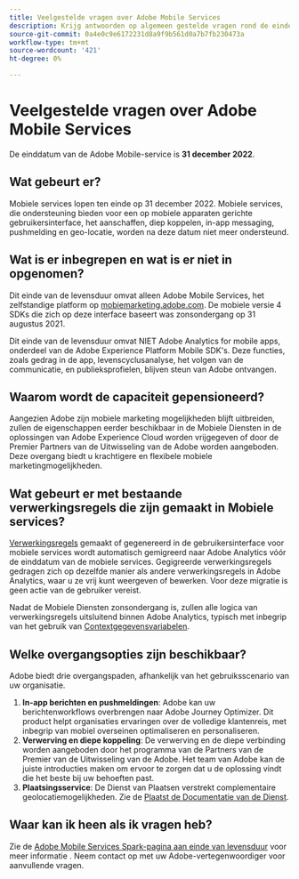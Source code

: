 ```yaml
---
title: Veelgestelde vragen over Adobe Mobile Services
description: Krijg antwoorden op algemeen gestelde vragen rond de eindedagaankondiging voor de Mobiele Diensten van Adobe.
source-git-commit: 0a4e0c9e6172231d8a9f9b561d0a7b7fb230473a
workflow-type: tm+mt
source-wordcount: '421'
ht-degree: 0%

---
```


# Veelgestelde vragen over Adobe Mobile Services

De einddatum van de Adobe Mobile-service is **31 december 2022**.

## Wat gebeurt er?

Mobiele services lopen ten einde op 31 december 2022. Mobiele services, die ondersteuning bieden voor een op mobiele apparaten gerichte gebruikersinterface, het aanschaffen, diep koppelen, in-app messaging, pushmelding en geo-locatie, worden na deze datum niet meer ondersteund.

## Wat is er inbegrepen en wat is er niet in opgenomen?

Dit einde van de levensduur omvat alleen Adobe Mobile Services, het zelfstandige platform op [mobiemarketing.adobe.com](https://mobilemarketing.adobe.com). De mobiele versie 4 SDKs die zich op deze interface baseert was zonsondergang op 31 augustus 2021.

Dit einde van de levensduur omvat NIET Adobe Analytics for mobile apps, onderdeel van de Adobe Experience Platform Mobile SDK&#39;s. Deze functies, zoals gedrag in de app, levenscyclusanalyse, het volgen van de communicatie, en publieksprofielen, blijven steun van Adobe ontvangen.

## Waarom wordt de capaciteit gepensioneerd?

Aangezien Adobe zijn mobiele marketing mogelijkheden blijft uitbreiden, zullen de eigenschappen eerder beschikbaar in de Mobiele Diensten in de oplossingen van Adobe Experience Cloud worden vrijgegeven of door de Premier Partners van de Uitwisseling van de Adobe worden aangeboden. Deze overgang biedt u krachtigere en flexibele mobiele marketingmogelijkheden.

## Wat gebeurt er met bestaande verwerkingsregels die zijn gemaakt in Mobiele services?

[Verwerkingsregels](https://experienceleague.adobe.com/docs/analytics/admin/admin-tools/processing-rules/processing-rules.html) gemaakt of gegenereerd in de gebruikersinterface voor mobiele services wordt automatisch gemigreerd naar Adobe Analytics vóór de einddatum van de mobiele services. Gegigreerde verwerkingsregels gedragen zich op dezelfde manier als andere verwerkingsregels in Adobe Analytics, waar u ze vrij kunt weergeven of bewerken. Voor deze migratie is geen actie van de gebruiker vereist.

Nadat de Mobiele Diensten zonsondergang is, zullen alle logica van verwerkingsregels uitsluitend binnen Adobe Analytics, typisch met inbegrip van het gebruik van [Contextgegevensvariabelen](https://experienceleague.adobe.com/docs/analytics/implementation/vars/page-vars/contextdata.html).

## Welke overgangsopties zijn beschikbaar?

Adobe biedt drie overgangspaden, afhankelijk van het gebruiksscenario van uw organisatie.

1. **In-app berichten en pushmeldingen**: Adobe kan uw berichtenworkflows overbrengen naar Adobe Journey Optimizer. Dit product helpt organisaties ervaringen over de volledige klantenreis, met inbegrip van mobiel overseinen optimaliseren en personaliseren.
1. **Verwerving en diepe koppeling**: De verwerving en de diepe verbinding worden aangeboden door het programma van de Partners van de Premier van de Uitwisseling van de Adobe. Het team van Adobe kan de juiste introducties maken om ervoor te zorgen dat u de oplossing vindt die het beste bij uw behoeften past.
1. **Plaatsingsservice**: De Dienst van Plaatsen verstrekt complementaire geolocatiemogelijkheden. Zie de [Plaatst de Documentatie van de Dienst](https://experienceleague.adobe.com/docs/places/using/home.html).

## Waar kan ik heen als ik vragen heb?

Zie de [Adobe Mobile Services Spark-pagina aan einde van levensduur](https://spark.adobe.com/page/C6D30y09zaRpD/) voor meer informatie . Neem contact op met uw Adobe-vertegenwoordiger voor aanvullende vragen.
